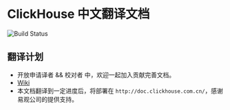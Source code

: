# ClickHouse 中文翻译文档

![Build Status](https://www.travis-ci.org/clickhousecn/ch_in_chinese.svg?branch=master)


## 翻译计划
- 开放申请译者 && 校对者 中，欢迎一起加入贡献完善文档。
- [Wiki](https://github.com/clickhousecn/ch_in_chinese/wiki)
- 本文档翻译到一定进度后，将部署在 `http://doc.clickhouse.com.cn/`，感谢易观公司的提供支持。



